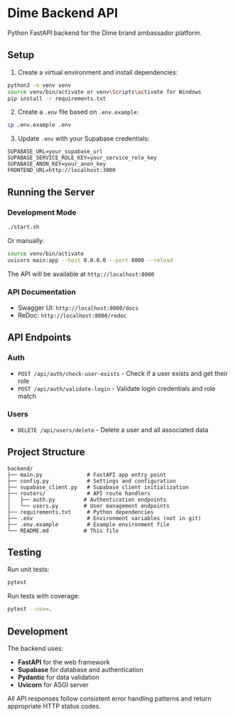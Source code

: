 # Dime Backend API

Python FastAPI backend for the Dime brand ambassador platform.

## Setup

1. Create a virtual environment and install dependencies:

```bash
python3 -m venv venv
source venv/bin/activate or venv\Scripts\activate for Windows
pip install -r requirements.txt
```

2. Create a `.env` file based on `.env.example`:

```bash
cp .env.example .env
```

3. Update `.env` with your Supabase credentials:

```
SUPABASE_URL=your_supabase_url
SUPABASE_SERVICE_ROLE_KEY=your_service_role_key
SUPABASE_ANON_KEY=your_anon_key
FRONTEND_URL=http://localhost:3000
```

## Running the Server

### Development Mode

```bash
./start.sh
```

Or manually:

```bash
source venv/bin/activate
uvicorn main:app --host 0.0.0.0 --port 8000 --reload
```

The API will be available at `http://localhost:8000`

### API Documentation

- Swagger UI: `http://localhost:8000/docs`
- ReDoc: `http://localhost:8000/redoc`

## API Endpoints

### Auth

- `POST /api/auth/check-user-exists` - Check if a user exists and get their role
- `POST /api/auth/validate-login` - Validate login credentials and role match

### Users

- `DELETE /api/users/delete` - Delete a user and all associated data

## Project Structure

```
backend/
├── main.py              # FastAPI app entry point
├── config.py            # Settings and configuration
├── supabase_client.py   # Supabase client initialization
├── routers/             # API route handlers
│   ├── auth.py         # Authentication endpoints
│   └── users.py        # User management endpoints
├── requirements.txt     # Python dependencies
├── .env                 # Environment variables (not in git)
├── .env.example         # Example environment file
└── README.md           # This file
```

## Testing

Run unit tests:

```bash
pytest
```

Run tests with coverage:

```bash
pytest --cov=.
```

## Development

The backend uses:

- **FastAPI** for the web framework
- **Supabase** for database and authentication
- **Pydantic** for data validation
- **Uvicorn** for ASGI server

All API responses follow consistent error handling patterns and return appropriate HTTP status codes.
